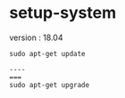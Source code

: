 # setup-system
version : 18.04

    sudo apt-get update
    
    ----
    ===
    sudo apt-get upgrade
